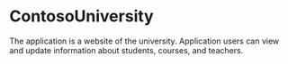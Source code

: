# ContosoUniversity

The application is a website of the university. Application users can view and update information about students, courses, and teachers.

